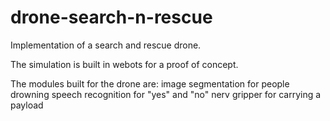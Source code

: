 # drone-search-n-rescue

Implementation of a search and rescue drone.

The simulation is built in webots for a proof of concept.

The modules built for the drone are:
  image segmentation for people drowning
  speech recognition for "yes" and "no"
  nerv
  gripper for carrying a payload
